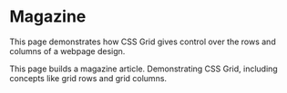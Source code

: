 # Magazine

This page demonstrates how CSS Grid gives control over the rows and columns of a webpage design.

This page builds a magazine article. Demonstrating CSS Grid, including concepts like grid rows and grid columns.